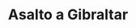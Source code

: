 ﻿---
title: "Asalto a Gibraltar"
permalink: periodes_800.html
layout: periode
dataInici: 1782-09-13
sidebar: periodes
pares:
  - 799:
    title: "Sitio de Gibraltar"
    dataInici: "(1779-04-24)"
    dataFi: "(1783-02-07)"

fills:
jocsPrincipals:
  - title: "Gibraltar"
    bggId: 32363
    dataInici: 
    dataFi: 

jocsEscenaris:
jocsEpoca:
jocsEpocaEscenaris:
---
